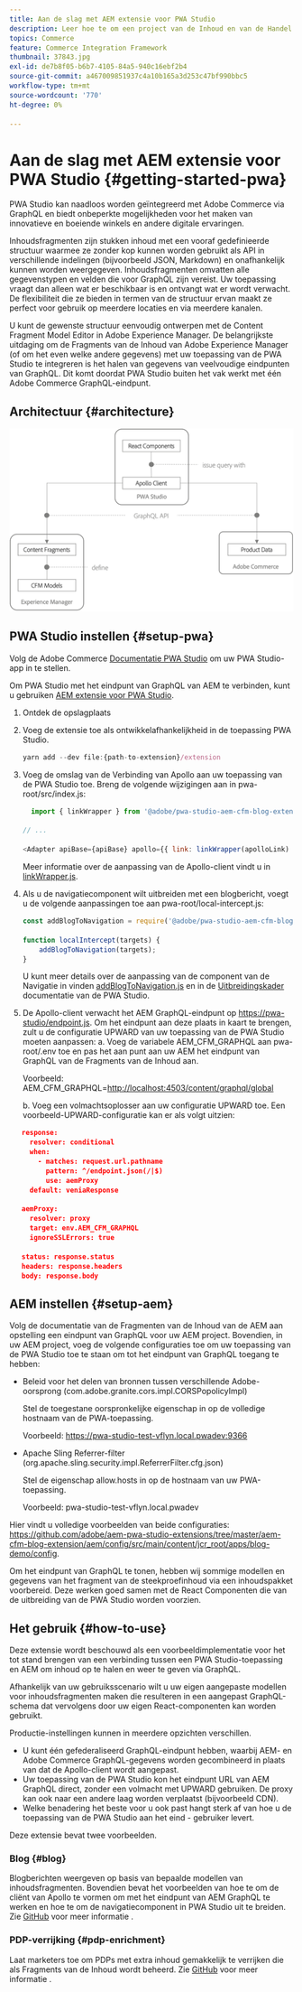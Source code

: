 ```yaml
---
title: Aan de slag met AEM extensie voor PWA Studio
description: Leer hoe te om een project van de Inhoud en van de Handel van de AEM zonder titel met PWA Studio op te stellen.
topics: Commerce
feature: Commerce Integration Framework
thumbnail: 37843.jpg
exl-id: de7b8f05-b6b7-4105-84a5-940c16ebf2b4
source-git-commit: a467009851937c4a10b165a3d253c47bf990bbc5
workflow-type: tm+mt
source-wordcount: '770'
ht-degree: 0%

---
```


# Aan de slag met AEM extensie voor PWA Studio {#getting-started-pwa}

PWA Studio kan naadloos worden geïntegreerd met Adobe Commerce via GraphQL en biedt onbeperkte mogelijkheden voor het maken van innovatieve en boeiende winkels en andere digitale ervaringen.

Inhoudsfragmenten zijn stukken inhoud met een vooraf gedefinieerde structuur waarmee ze zonder kop kunnen worden gebruikt als API in verschillende indelingen (bijvoorbeeld JSON, Markdown) en onafhankelijk kunnen worden weergegeven. Inhoudsfragmenten omvatten alle gegevenstypen en velden die voor GraphQL zijn vereist. Uw toepassing vraagt dan alleen wat er beschikbaar is en ontvangt wat er wordt verwacht. De flexibiliteit die ze bieden in termen van de structuur ervan maakt ze perfect voor gebruik op meerdere locaties en via meerdere kanalen.

U kunt de gewenste structuur eenvoudig ontwerpen met de Content Fragment Model Editor in Adobe Experience Manager. De belangrijkste uitdaging om de Fragments van de Inhoud van Adobe Experience Manager (of om het even welke andere gegevens) met uw toepassing van de PWA Studio te integreren is het halen van gegevens van veelvoudige eindpunten van GraphQL. Dit komt doordat PWA Studio buiten het vak werkt met één Adobe Commerce GraphQL-eindpunt.

## Architectuur {#architecture}

![PWA zonder kop](/help/commerce/cif/assets/pwa-studio/PWA-Studio_Architecture.png)

## PWA Studio instellen {#setup-pwa}

Volg de Adobe Commerce [Documentatie PWA Studio](https://developer.adobe.com/commerce/pwa-studio/tutorials/) om uw PWA Studio-app in te stellen.

Om PWA Studio met het eindpunt van GraphQL van AEM te verbinden, kunt u gebruiken [AEM extensie voor PWA Studio](https://github.com/adobe/aem-pwa-studio-extensions).

1. Ontdek de opslagplaats

1. Voeg de extensie toe als ontwikkelafhankelijkheid in de toepassing PWA Studio.

   ```javascript
   yarn add --dev file:{path-to-extension}/extension
   ```

1. Voeg de omslag van de Verbinding van Apollo aan uw toepassing van de PWA Studio toe. Breng de volgende wijzigingen aan in pwa-root/src/index.js:

   ```javascript
     import { linkWrapper } from '@adobe/pwa-studio-aem-cfm-blog-extension';
   
   // ...
   
   <Adapter apiBase={apiBase} apollo={{ link: linkWrapper(apolloLink) }} store={store}>
   ```

   Meer informatie over de aanpassing van de Apollo-client vindt u in [linkWrapper.js](https://github.com/adobe/aem-pwa-studio-extensions/blob/master/aem-cfm-blog-extension/extension/src/linkWrapper.js).

1. Als u de navigatiecomponent wilt uitbreiden met een blogbericht, voegt u de volgende aanpassingen toe aan pwa-root/local-intercept.js:

   ```javascript
   const addBlogToNavigation = require('@adobe/pwa-studio-aem-cfm-blog-extension/src/addBlogToNavigation');
   
   function localIntercept(targets) {
       addBlogToNavigation(targets);
   }    
   ```

   U kunt meer details over de aanpassing van de component van de Navigatie in vinden [addBlogToNavigation.js](https://github.com/adobe/aem-pwa-studio-extensions/blob/master/aem-cfm-blog-extension/extension/src/addBlogToNavigation.js) en in de [Uitbreidingskader](https://developer.adobe.com/commerce/pwa-studio/guides/general-concepts/extensibility/) documentatie van de PWA Studio.

1. De Apollo-client verwacht het AEM GraphQL-eindpunt op <https://pwa-studio/endpoint.js>. Om het eindpunt aan deze plaats in kaart te brengen, zult u de configuratie UPWARD van uw toepassing van de PWA Studio moeten aanpassen: a. Voeg de variabele AEM_CFM_GRAPHQL aan pwa-root/.env toe en pas het aan punt aan uw AEM het eindpunt van GraphQL van de Fragments van de Inhoud aan.

   Voorbeeld: AEM_CFM_GRAPHQL=<http://localhost:4503/content/graphql/global>

   b. Voeg een volmachtsoplosser aan uw configuratie UPWARD toe. Een voorbeeld-UPWARD-configuratie kan er als volgt uitzien:

```json
   response:
     resolver: conditional
     when:
       - matches: request.url.pathname
         pattern: ^/endpoint.json(/|$)
         use: aemProxy
     default: veniaResponse

   aemProxy:
     resolver: proxy
     target: env.AEM_CFM_GRAPHQL
     ignoreSSLErrors: true

   status: response.status
   headers: response.headers
   body: response.body
```

## AEM instellen {#setup-aem}

Volg de documentatie van de Fragmenten van de Inhoud van de AEM aan opstelling een eindpunt van GraphQL voor uw AEM project. Bovendien, in uw AEM project, voeg de volgende configuraties toe om uw toepassing van de PWA Studio toe te staan om tot het eindpunt van GraphQL toegang te hebben:

* Beleid voor het delen van bronnen tussen verschillende Adobe-oorsprong (com.adobe.granite.cors.impl.CORSPopolicyImpl)

   Stel de toegestane oorspronkelijke eigenschap in op de volledige hostnaam van de PWA-toepassing.

   Voorbeeld:  <https://pwa-studio-test-vflyn.local.pwadev:9366>

* Apache Sling Referrer-filter (org.apache.sling.security.impl.ReferrerFilter.cfg.json)

   Stel de eigenschap allow.hosts in op de hostnaam van uw PWA-toepassing.

   Voorbeeld: pwa-studio-test-vflyn.local.pwadev

Hier vindt u volledige voorbeelden van beide configuraties: <https://github.com/adobe/aem-pwa-studio-extensions/tree/master/aem-cfm-blog-extension/aem/config/src/main/content/jcr_root/apps/blog-demo/config>.

Om het eindpunt van GraphQL te tonen, hebben wij sommige modellen en gegevens van het fragment van de steekproefinhoud via een inhoudspakket voorbereid. Deze werken goed samen met de React Componenten die van de uitbreiding van de PWA Studio worden voorzien.

## Het gebruik {#how-to-use}

Deze extensie wordt beschouwd als een voorbeeldimplementatie voor het tot stand brengen van een verbinding tussen een PWA Studio-toepassing en AEM om inhoud op te halen en weer te geven via GraphQL.

Afhankelijk van uw gebruiksscenario wilt u uw eigen aangepaste modellen voor inhoudsfragmenten maken die resulteren in een aangepast GraphQL-schema dat vervolgens door uw eigen React-componenten kan worden gebruikt.

Productie-instellingen kunnen in meerdere opzichten verschillen.

* U kunt één gefederaliseerd GraphQL-eindpunt hebben, waarbij AEM- en Adobe Commerce GraphQL-gegevens worden gecombineerd in plaats van dat de Apollo-client wordt aangepast.
* Uw toepassing van de PWA Studio kon het eindpunt URL van AEM GraphQL direct, zonder een volmacht met UPWARD gebruiken. De proxy kan ook naar een andere laag worden verplaatst (bijvoorbeeld CDN).
* Welke benadering het beste voor u ook past hangt sterk af van hoe u de toepassing van de PWA Studio aan het eind - gebruiker levert.

Deze extensie bevat twee voorbeelden.

### Blog {#blog}

Blogberichten weergeven op basis van bepaalde modellen van inhoudsfragmenten. Bovendien bevat het voorbeelden van hoe te om de cliënt van Apollo te vormen om met het eindpunt van AEM GraphQL te werken en hoe te om de navigatiecomponent in PWA Studio uit te breiden. Zie [GitHub](https://github.com/adobe/aem-pwa-studio-extensions/tree/master/aem-cfm-blog-extension) voor meer informatie .

### PDP-verrijking {#pdp-enrichment}

Laat marketers toe om PDPs met extra inhoud gemakkelijk te verrijken die als Fragments van de Inhoud wordt beheerd.  Zie [GitHub](https://github.com/adobe/aem-pwa-studio-extensions/tree/master/aem-cif-product-page-extension) voor meer informatie .
